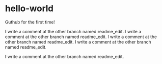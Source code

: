 # hello-world
Guthub for the first time!

I write a comment at the other branch named readme_edit.
I write a comment at the other branch named readme_edit.
I write a comment at the other branch named readme_edit.
I write a comment at the other branch named readme_edit.

I write a comment at the other branch named readme_edit.
